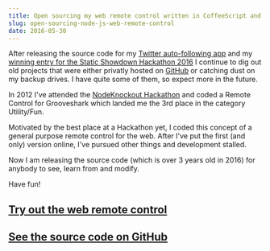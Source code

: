 ```yaml
---
title: Open sourcing my web remote control written in CoffeeScript and Node.js
slug: open-sourcing-node-js-web-remote-control
date: 2016-05-30
---
```


After releasing the source code for my
[Twitter auto-following app](/posts/banned-twitter-auto-follow-application-nodejs)
and my
[winning entry for the Static Showdown Hackathon 2016](/posts/static-showdown-hackathon-piffle-game)
I continue to dig out old projects that were either privatly hosted on
[GitHub](https://github.com/mustardamus) or catching dust on my backup drives. I
have quite some of them, so expect more in the future.

In 2012 I've attended the [NodeKnockout Hackathon](http://www.nodeknockout.com/)
and coded a Remote Control for Grooveshark which landed me the 3rd place in the
category Utility/Fun.

Motivated by the best place at a Hackathon yet, I coded this concept of a
general purpose remote control for the web. After I've put the first (and only)
version online, I've pursued other things and development stalled.

Now I am releasing the source code (which is over 3 years old in 2016) for
anybody to see, learn from and modify.

Have fun!

## [Try out the web remote control](http://pairs.akrasia.me/)
## [See the source code on GitHub](https://github.com/mustardamus/pairs)
